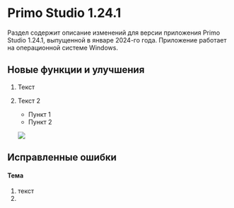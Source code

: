 # Primo Studio 1.24.1

Раздел содержит описание изменений для версии приложения Primo Studio 1.24.1, выпущенной в январе 2024-го года. Приложение работает на операционной системе Windows.

## Новые функции и улучшения

1. Текст
1. Текст 2
   * Пункт 1
   * Пункт 2

   ![](<../../.gitbook/assets1/>)




## Исправленные ошибки 

#### Тема

1. текст
1. 
